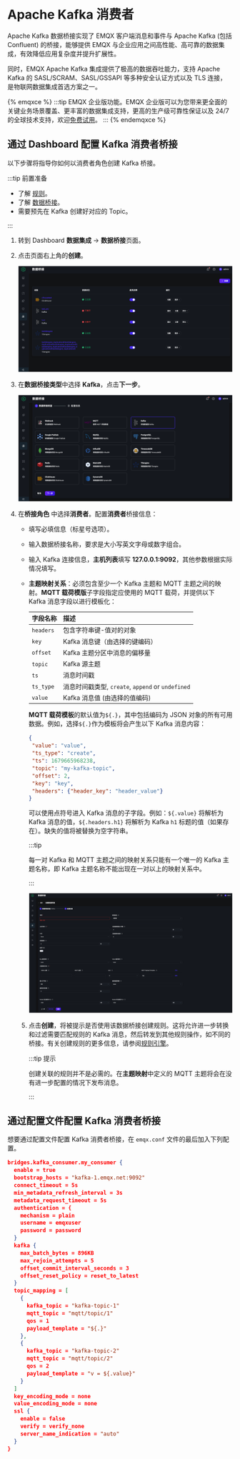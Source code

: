 # Apache Kafka 消费者

Apache Kafka 数据桥接实现了 EMQX 客户端消息和事件与 Apache Kafka (包括 Confluent) 的桥接，能够提供 EMQX 与企业应用之间高性能、高可靠的数据集成，有效降低应用复杂度并提升扩展性。

同时，EMQX Apache Kafka 集成提供了极高的数据吞吐能力，支持 Apache Kafka 的 SASL/SCRAM、SASL/GSSAPI 等多种安全认证方式以及 TLS 连接，是物联网数据集成首选方案之一。

{% emqxce %}
:::tip
EMQX 企业版功能。EMQX 企业版可以为您带来更全面的关键业务场景覆盖、更丰富的数据集成支持，更高的生产级可靠性保证以及 24/7 的全球技术支持，欢迎[免费试用](https://www.emqx.com/zh/try?product=enterprise)。
:::
{% endemqxce %}

## 通过 Dashboard 配置 Kafka 消费者桥接

以下步骤将指导你如何以消费者角色创建 Kafka 桥接。

:::tip 前置准备

- 了解 [规则](./rules.md)。
- 了解 [数据桥接](./data-bridges.md)。
- 需要预先在 Kafka 创建好对应的 Topic。

:::

1. 转到 Dashboard **数据集成** -> **数据桥接**页面。

2. 点击页面右上角的**创建**。

   <img src="./assets/bridge-create.png" alt="bridge-create" style="zoom:67%;" />

3. 在**数据桥接类型**中选择 **Kafka**，点击**下一步**。

   <img src="./assets/bridge-create-next.png" alt="bridge-create-next" style="zoom:67%;" />

4. 在**桥接角色** 中选择**消费者**。配置**消费者**桥接信息：

   - 填写必填信息（标星号选项）。

   - 输入数据桥接名称，要求是大小写英文字母或数字组合。

   - 输入 Kafka 连接信息，**主机列表**填写 **127.0.0.1:9092**，其他参数根据实际情况填写。

   - **主题映射关系**：必须包含至少一个 Kafka 主题和 MQTT 主题之间的映射。**MQTT 载荷模版**子字段指定应使用的 MQTT 载荷，并提供以下 Kafka 消息字段以进行模板化：

     | 字段名称  | 描述                                               |
     | --------- | -------------------------------------------------- |
     | `headers` | 包含字符串键-值对的对象                            |
     | `key`     | Kafka 消息键（由选择的键编码）                     |
     | `offset`  | Kafka 主题分区中消息的偏移量                       |
     | `topic`   | Kafka 源主题                                       |
     | `ts`      | 消息时间戳                                         |
     | `ts_type` | 消息时间戳类型,  `create`, `append` or `undefined` |
     | `value`   | Kafka 消息值 (由选择的值编码)                      |

     **MQTT 载荷模板**的默认值为`${.}`，其中包括编码为 JSON 对象的所有可用数据。例如，选择`${.}`作为模板将会产生以下 Kafka 消息内容：

     ```json
     {
      "value": "value",
      "ts_type": "create",
      "ts": 1679665968238,
      "topic": "my-kafka-topic",
      "offset": 2,
      "key": "key",
      "headers": {"header_key": "header_value"}
     }
     ```

     可以使用点符号进入 Kafka 消息的子字段。例如：`${.value}` 将解析为 Kafka 消息的值，`${.headers.h1}` 将解析为 Kafka `h1` 标题的值（如果存在）。缺失的值将被替换为空字符串。

     :::tip

     每一对 Kafka 和 MQTT 主题之间的映射关系只能有一个唯一的 Kafka 主题名称，即 Kafka 主题名称不能出现在一对以上的映射关系中。

     :::

     <img src="./assets/bridge-configure.png" alt="bridge-configure" style="zoom:67%;" />

   5. 点击**创建**，将被提示是否使用该数据桥接创建规则。这将允许进一步转换和过滤需要匹配规则的 Kafka 消息，然后转发到其他规则操作，如不同的桥接。有关创建规则的更多信息，请参阅[规则引擎](./rules.md)。

      :::tip 提示

      创建关联的规则并不是必需的。在**主题映射**中定义的 MQTT 主题将会在没有进一步配置的情况下发布消息。

      :::
   
## 通过配置文件配置 Kafka 消费者桥接

   想要通过配置文件配置 Kafka 消费者桥接，在 `emqx.conf` 文件的最后加入下列配置。

   ```json
   bridges.kafka_consumer.my_consumer {
     enable = true
     bootstrap_hosts = "kafka-1.emqx.net:9092"
     connect_timeout = 5s
     min_metadata_refresh_interval = 3s
     metadata_request_timeout = 5s
     authentication = {
       mechanism = plain
       username = emqxuser
       password = password
     }
     kafka {
       max_batch_bytes = 896KB
       max_rejoin_attempts = 5
       offset_commit_interval_seconds = 3
       offset_reset_policy = reset_to_latest
     }
     topic_mapping = [
       {
         kafka_topic = "kafka-topic-1"
         mqtt_topic = "mqtt/topic/1"
         qos = 1
         payload_template = "${.}"
       },
       {
         kafka_topic = "kafka-topic-2"
         mqtt_topic = "mqtt/topic/2"
         qos = 2
         payload_template = "v = ${.value}"
       }
     ]
     key_encoding_mode = none
     value_encoding_mode = none
     ssl {
       enable = false
       verify = verify_none
       server_name_indication = "auto"
     }
   }
   ```

   
